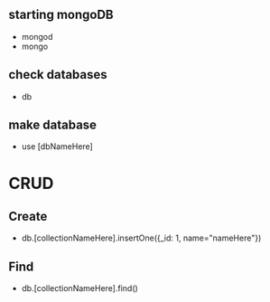 ## starting mongoDB
- mongod
- mongo

## check databases
- db

## make database
- use [dbNameHere]

# CRUD
## Create
- db.[collectionNameHere].insertOne({_id: 1, name="nameHere"})

## Find
- db.[collectionNameHere].find()
